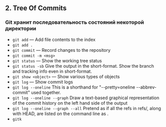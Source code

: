 ## 2. Tree Of Commits
### Git хранит последовательность состояний некоторой директории
- `git add` — Add file contents to the index
- `git add .`
- `git commit` — Record changes to the repository
- `git commit -m <msg>`
- `git status` — Show the working tree status
- `git status -sb` Give the output in the short-format. Show the branch and tracking info even in short-format.
- `git show <object>` — Show various types of objects
- `git log` — Show commit logs
- `git log --oneline` This is a shorthand for "--pretty=oneline --abbrev-commit" used together.
- `git log --oneline --graph` Draw a text-based graphical representation of the commit history on the left hand side of the output
- `git log --oneline --graph --all` Pretend as if all the refs in refs/, along with HEAD, are listed on the command line as <commit>.
- `gitk`
